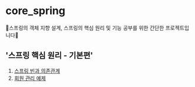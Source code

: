 # core_spring
🌱스프링의 객체 지향 설계, 스프링의 핵심 원리 및 기능 공부를 위한 간단한 프로젝트입니다🌱       

## '스프링 핵심 원리 - 기본편'  
1. [스프링 빈과 의존관계](https://github.com/ssong915/hello_spring/blob/master/note/2_2%2C3%20%ED%9A%8C%EC%9B%90%20%EB%8F%84%EB%A9%94%EC%9D%B8%20%EC%98%88%EC%A0%9C.md)   
2. [회원 관리 예제](https://github.com/ssong915/hello_spring/blob/master/note/2_5%2C6%20%EC%A3%BC%EB%AC%B8%EA%B3%BC%20%ED%95%A0%EC%9D%B8%20%EB%8F%84%EB%A9%94%EC%9D%B8%20%EC%98%88%EC%A0%9C.md)   
